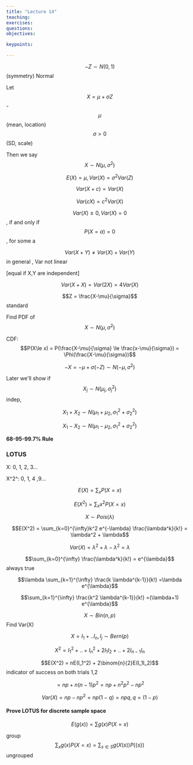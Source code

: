 ```yaml
---
title: "Lecture 14"
teaching: 
exercises:
questions:
objectives:

keypoints:

---
```


$$-Z\sim N(0,1)$$   (symmetry) Normal

Let $$X = \mu + \sigma Z$$ - $$\mu$$ (mean, location) $$\sigma >0$$ (SD, scale) 

Then we say $$X \sim N(\mu, \sigma^2)$$ 

$$E(X) = \mu, Var(X) = \sigma^2Var(Z)$$ 



$$Var(X+c) = Var(X)$$ 

$$Var(cX) = c^2 Var(X)$$ 

$$Var(X) \geq 0, Var(X) = 0$$, if and only if $$P(X=a) = 0$$, for some a

$$Var(X +Y) \ne Var(X) + Var(Y)$$  in general , Var not linear

[equal if X,Y are independent]

$$Var(X+X) = Var(2X) = 4Var(X)$$ 



$$Z = \frac{X-\mu}{\sigma}$$  standard 

Find PDF of $$X \sim N(\mu, \sigma^2)$$ 

CDF: $$P(X\le x) = P(\frac{X-\mu}{\sigma} \le \frac{x-\mu}{\sigma}) = \Phi(\frac{X-\mu}{\sigma})$$ 

$$-X = -\mu + \sigma(-Z) \sim N(-\mu, \sigma^2)$$ 

Later we'll show if $$X_j \sim N(\mu_j,\sigma_j^2)$$ indep, 

$$X_1 + X_2 \sim N(\mu_1 + \mu_2, \sigma_1^2+\sigma_2^2)$$ 

$$X_1 - X_2 \sim N(\mu_1 - \mu_2, \sigma_1^2+\sigma_2^2)$$ 

**68-95-99.7% Rule**

### LOTUS

X: 0, 1, 2, 3...

X^2^: 0, 1, 4 ,9...

$$E(X) = \sum_{x} P(X=x)$$

$$E(X^2) = \sum_{x} x^2 P(X=x)$$ 

$$X \sim Pois(\lambda)$$

$$E(X^2) = \sum_{k=0}^{\infty}k^2 e^{-\lambda} \frac{\lambda^k}{k!}  = \lambda^2 + \lambda$$ 

$$Var(X) =  \lambda^2 + \lambda - \lambda^2 = \lambda$$

$$\sum_{k=0}^{\infty} \frac{\lambda^k}{k!} = e^{\lambda}$$ always true

$$\lambda \sum_{k=1}^{\infty} \frac{k \lambda^{k-1}}{k!} =\lambda e^{\lambda}$$ 

$$\sum_{k=1}^{\infty} \frac{k^2 \lambda^{k-1}}{k!} =(\lambda+1) e^{\lambda}$$ 



$$X\sim Bin(n,p)$$ Find Var(X)

$$X = I_1 + ..I_n, I_j \sim Bern(p)$$ 

$$X^2 = I_1^2 +..+ I_n^2 + 2I_1I_2+..+ 2I_{n-1}I_n$$ 

$$E(X^2) = nE(I_1^2) + 2\binom{n}{2}E(I_1I_2)$$  indicator of success on both trials 1,2

$$= np + n(n-1)p^2 = np + n^2p^2 - np^2$$

$$Var(X) = np - np^2 = np(1-q) = npq, q=(1-p)$$   



#### Prove LOTUS for discrete sample space

$$E(g(x)) = \sum_{} g(x)P(X=x)$$ 

 group $$\sum_{x} g(x)P(X=x) = \sum_{s\in S} g(X(s))P(\{s\})$$   ungrouped